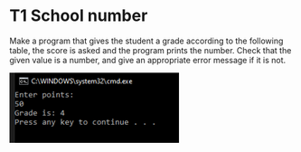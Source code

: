 # T1 School number

Make a program that gives the student a grade according to the following table, the score is asked and the program prints the number. Check that the given value is a number, and give an appropriate error message if it is not.

<img src='task1_prompt.png' style='width: 300px'>